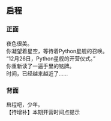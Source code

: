 ## 启程

### 正面
夜色很美。  
你凝望着星空，等待着Python星舰的召唤。  
“12月26日，Python星舰的开营仪式。”  
你重新读了一遍手里的铭牌。  
时间，已经越来越近了……  

### 背面
启程吧，少年。  
【待增补】本期开营时间点提示  
